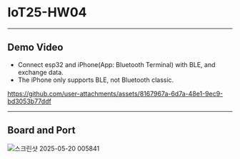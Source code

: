 # IoT25-HW04

- - -

## Demo Video
- Connect esp32 and iPhone(App: Bluetooth Terminal) with BLE, and exchange data.
- The iPhone only supports BLE, not Bluetooth classic.


https://github.com/user-attachments/assets/8167967a-6d7a-48e1-9ec9-bd3053b77ddf


- - -

## Board and Port

![스크린샷 2025-05-20 005841](https://github.com/user-attachments/assets/24df8ce5-63ba-4ab8-8c77-93f75cf63560)
